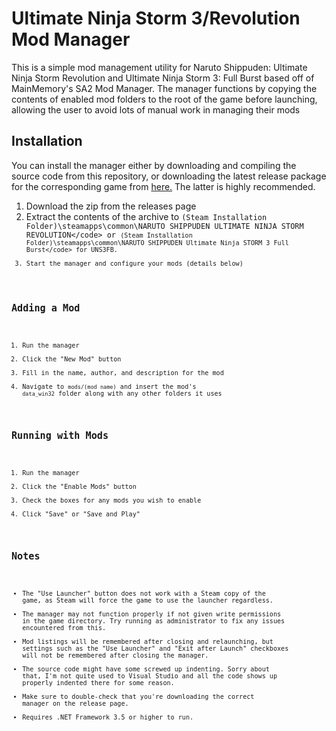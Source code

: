 Ultimate Ninja Storm 3/Revolution Mod Manager
================

This is a simple mod management utility for Naruto Shippuden: Ultimate Ninja Storm Revolution and Ultimate Ninja Storm 3: Full Burst based off of MainMemory's SA2 Mod Manager. The manager functions by copying the contents of enabled mod folders to the root of the game before launching, allowing the user to avoid lots of manual work in managing their mods

Installation
------------

You can install the manager either by downloading and compiling the source code from this repository, or downloading the latest release package for the corresponding game from [here.](https://github.com/wolfy852/unsr-mod-manager/releases) The latter is highly recommended.

1. Download the zip from the releases page
2. Extract the contents of the archive to <code>(Steam Installation Folder)\steamapps\common\NARUTO SHIPPUDEN ULTIMATE NINJA STORM REVOLUTION\</code> or <code>(Steam Installation Folder)\steamapps\common\NARUTO SHIPPUDEN Ultimate Ninja STORM 3 Full Burst\</code> for UNS3FB.
3. Start the manager and configure your mods (details below)

Adding a Mod
------------

1. Run the manager
2. Click the "New Mod" button
3. Fill in the name, author, and description for the mod
4. Navigate to <code>mods/(mod name)</code> and insert the mod's <code>data_win32</code> folder along with any other folders it uses

Running with Mods
-----------------

1. Run the manager
2. Click the "Enable Mods" button
3. Check the boxes for any mods you wish to enable
4. Click "Save" or "Save and Play"

Notes
-----

- The "Use Launcher" button does not work with a Steam copy of the game, as Steam will force the game to use the launcher regardless.
- The manager may not function properly if not given write permissions in the game directory. Try running as administrator to fix any issues encountered from this.
- Mod listings will be remembered after closing and relaunching, but settings such as the "Use Launcher" and "Exit after Launch" checkboxes will not be remembered after closing the manager.
- The source code might have some screwed up indenting. Sorry about that, I'm not quite used to Visual Studio and all the code shows up properly indented there for some reason.
- Make sure to double-check that you're downloading the correct manager on the release page.
- Requires .NET Framework 3.5 or higher to run.
